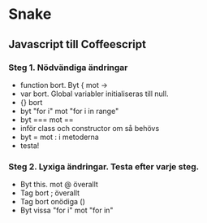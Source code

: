 # Snake

## Javascript till Coffeescript

### Steg 1. Nödvändiga ändringar

- function bort. Byt { mot ->
- var bort. Global variabler initialiseras till null.
- {} bort
- byt "for i" mot "for i in range"
- byt === mot == 
- inför class och constructor om så behövs
- byt = mot : i metoderna
- testa!

### Steg 2. Lyxiga ändringar. Testa efter varje steg.

- Byt this. mot @ överallt
- Tag bort ; överallt
- Tag bort onödiga ()
- Byt vissa "for i" mot "for in"